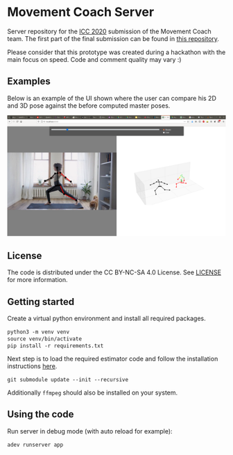# Movement Coach Server

Server repository for the [ICC 2020](https://www.createchallenge.org/) submission of the Movement Coach team. The first part of the final submission can be found in [this repository](https://github.com/brunovollmer/icc_dope_estimator).

Please consider that this prototype was created during a hackathon with the main focus on speed. Code and comment quality may vary :)

## Examples

Below is an example of the UI shown where the user can compare his 2D and 3D pose against the before computed master poses.

![Example](example.png)

## License

The code is distributed under the CC BY-NC-SA 4.0 License. See [LICENSE](LICENSE) for more information.

## Getting started


Create a virtual python environment and install all required packages.
```
python3 -m venv venv
source venv/bin/activate
pip install -r requirements.txt
```
Next step is to load the required estimator code and follow the installation instructions [here](https://github.com/brunovollmer/icc_dope_estimator).
```
git submodule update --init --recursive
```


Additionally `ffmpeg` should also be installed on your system.

## Using the code

Run server in debug mode (with auto reload for example):
```shell script
adev runserver app
```
